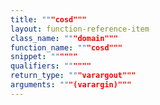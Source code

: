 ```yaml
---
title: """cosd"""
layout: function-reference-item
class_name: """domain"""
function_name: """cosd"""
snippet: """"""
qualifiers: """"""
return_type: """varargout"""
arguments: """(varargin)"""
---
```


